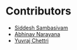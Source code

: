 # Contributors

- [Siddesh Sambasivam](https://github.com/SiddeshSambasivam)
- [Abhinav Narayana](https://github.com/abhinav112)
- [Yuvraj Chettri](https://github.com/chettriyuvraj)
